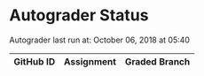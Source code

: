 # Autograder Status
Autograder last run at: October 06, 2018 at 05:40

| GitHub ID | Assignment | Graded Branch |
|-----------|------------|---------------|
